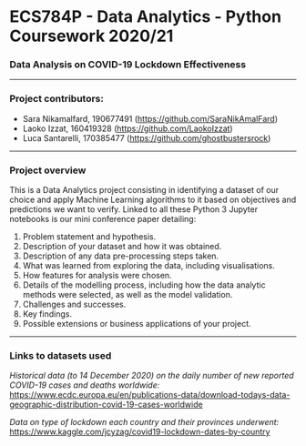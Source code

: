 
# ECS784P - Data Analytics - Python Coursework 2020/21

### Data Analysis on COVID-19 Lockdown Effectiveness
---
### Project contributors: 
- Sara Nikamalfard, 190677491 (https://github.com/SaraNikAmalFard)
- Laoko Izzat, 160419328 (https://github.com/LaokoIzzat)
- Luca Santarelli, 170385477 (https://github.com/ghostbustersrock)
---
### Project overview

This is a Data Analytics project consisting in identifying a dataset of our choice and apply Machine Learning algorithms to it based on objectives and predictions we want to verify. Linked to all these Python 3 Jupyter notebooks is our mini conference paper detailing:
1.  Problem statement and hypothesis.
2.  Description of your dataset and how it was obtained.
3.  Description of any data pre-processing steps taken.
4.  What was learned from exploring the data, including visualisations.
5.  How features for analysis were chosen.
6.  Details of the modelling process, including how the data analytic methods were selected, as well as the model validation.
7.  Challenges and successes.
8.  Key findings.
9.  Possible extensions or business applications of your project.
---

### Links to datasets used
*Historical data (to 14 December 2020) on the daily number of new reported COVID-19 cases and deaths worldwide:*
https://www.ecdc.europa.eu/en/publications-data/download-todays-data-geographic-distribution-covid-19-cases-worldwide



*Data on type of lockdown each country and their provinces underwent:*
https://www.kaggle.com/jcyzag/covid19-lockdown-dates-by-country
